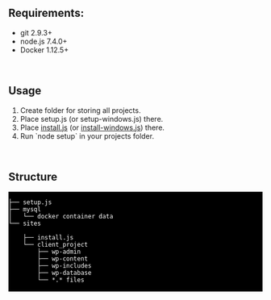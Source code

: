 <h2>Requirements:</h2>
<ul>
    <li>git 2.9.3+</li>
    <li>node.js 7.4.0+</li>
    <li>Docker 1.12.5+</li>
</ul>
<br>
<h2>Usage</h2>
<ol>
    <li>Create folder for storing all projects.</li>
    <li>Place setup.js (or setup-windows.js) there.</li>
    <li>Place <a target="_blank" href="http://git.beetroot.se/vromanenko/project-local-setup/blob/master/install.js">install.js</a> (or <a target="_blank" href="http://git.beetroot.se/vromanenko/project-local-setup/blob/master/install-windows.js">install-windows.js</a>) there.</li>
    <li>Run `node setup` in your projects folder.</li>
</ol>
<br>
<h2>Structure</h2>
<pre style="background-color: #000; color: #fff;">
<code>
├── setup.js
├── mysql
│   └── docker container data
└── sites<br>
    ├── install.js
    └── client_project
        ├── wp-admin
        ├── wp-content
        ├── wp-includes
        ├── wp-database
        └── *.* files
</code>
</pre>